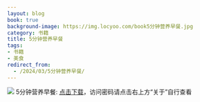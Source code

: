 ```yaml
---
layout: blog
book: true
background-image: https://img.locyoo.com/book5分钟营养早餐.jpg
category: 书籍
title: 5分钟营养早餐
tags:
- 书籍
- 美食
redirect_from:
  - /2024/03/5分钟营养早餐/
---
```

![](https://img.locyoo.com/book5分钟营养早餐.jpg)
5分钟营养早餐: <a name = "ref1" href="https://url18.ctfile.com/f/50983618-1049275195-0c2966?p=3619">点击下载</a>，访问密码请点击右上方“关于”自行查看